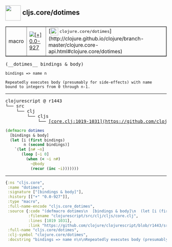 ## <img width="48px" valign="middle" src="http://i.imgur.com/Hi20huC.png"> cljs.core/dotimes

 <table border="1">
<tr>
<td>macro</td>
<td><a href="https://github.com/cljsinfo/api-refs/tree/0.0-927"><img valign="middle" alt="[+] 0.0-927" src="https://img.shields.io/badge/+-0.0--927-lightgrey.svg"></a> </td>
<td>
[<img height="24px" valign="middle" src="http://i.imgur.com/1GjPKvB.png"> <samp>clojure.core/dotimes</samp>](http://clojure.github.io/clojure/branch-master/clojure.core-api.html#clojure.core/dotimes)
</td>
</tr>
</table>

 <samp>
(__dotimes__ bindings & body)<br>
</samp>

```
bindings => name n

Repeatedly executes body (presumably for side-effects) with name
bound to integers from 0 through n-1.
```

---

 <pre>
clojurescript @ r1443
└── src
    └── clj
        └── cljs
            └── <ins>[core.clj:1019-1031](https://github.com/clojure/clojurescript/blob/r1443/src/clj/cljs/core.clj#L1019-L1031)</ins>
</pre>

```clj
(defmacro dotimes
  [bindings & body]
  (let [i (first bindings)
        n (second bindings)]
    `(let [n# ~n]
       (loop [~i 0]
         (when (< ~i n#)
           ~@body
           (recur (inc ~i)))))))
```


---

```clj
{:ns "cljs.core",
 :name "dotimes",
 :signature ["[bindings & body]"],
 :history [["+" "0.0-927"]],
 :type "macro",
 :full-name-encode "cljs.core_dotimes",
 :source {:code "(defmacro dotimes\n  [bindings & body]\n  (let [i (first bindings)\n        n (second bindings)]\n    `(let [n# ~n]\n       (loop [~i 0]\n         (when (< ~i n#)\n           ~@body\n           (recur (inc ~i)))))))",
          :filename "clojurescript/src/clj/cljs/core.clj",
          :lines [1019 1031],
          :link "https://github.com/clojure/clojurescript/blob/r1443/src/clj/cljs/core.clj#L1019-L1031"},
 :full-name "cljs.core/dotimes",
 :clj-symbol "clojure.core/dotimes",
 :docstring "bindings => name n\n\nRepeatedly executes body (presumably for side-effects) with name\nbound to integers from 0 through n-1."}

```
